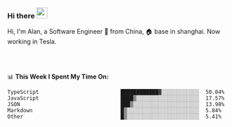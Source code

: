 ### Hi there <img src="https://media.giphy.com/media/hvRJCLFzcasrR4ia7z/giphy.gif" width="25px">

<!-- ![visitors](https://visitor-badge.glitch.me/badge?page_id=dislfyer.dislfyer) -->

Hi, I'm Alan, a Software Engineer 🚀 from China, 🏠 base in shanghai. Now working in Tesla.

<br/>
<br/>

📊 **This Week I Spent My Time On:**


<!--START_SECTION:waka-->

```text
TypeScript                          ████████████▓░░░░░░░░░░░░  50.04%
JavaScript                          ████▒░░░░░░░░░░░░░░░░░░░░  17.57%
JSON                                ███▒░░░░░░░░░░░░░░░░░░░░░  13.98%
Markdown                            █▒░░░░░░░░░░░░░░░░░░░░░░░  5.84%
Other                               █▒░░░░░░░░░░░░░░░░░░░░░░░  5.41%
```

<!--END_SECTION:waka-->

<!--
**About Me:**
 -->
